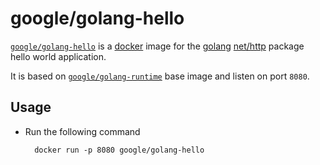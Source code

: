 # google/golang-hello

[`google/golang-hello`](https://index.docker.io/u/google/golang) is a [docker](https://docker.io) image for the [golang](http://golang.org) [net/http](http://golang.org/pkg/net/http/) package hello world application.

It is based on [`google/golang-runtime`](https://index.docker.io/u/google/golang-runtime) base image and listen on port `8080`.

## Usage

- Run the following command

        docker run -p 8080 google/golang-hello
